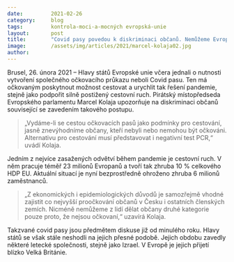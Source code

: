 ```yaml
---
date:         2021-02-26
category:     blog
tags:         kontrola-moci-a-mocných evropská-unie
layout:       post
title:        "Covid pasy povedou k diskriminaci občanů. Nemůžeme Evropany třídit do dvou kategorií, říká Kolaja"
image:        /assets/img/articles/2021/marcel-kolaja02.jpg
author:       
---
```




Brusel, 26. února 2021 – Hlavy států Evropské unie včera jednali o nutnosti vytvoření společného očkovacího průkazu neboli Covid pasu. Ten má očkovaným poskytnout možnost cestovat a urychlit tak řešení pandemie, stejně jako podpořit silně postižený cestovní ruch. Pirátský místopředseda Evropského parlamentu Marcel Kolaja upozorňuje na diskriminaci občanů související se zavedením takového postupu.

> „Vydáme-li se cestou očkovacích pasů jako podmínky pro cestování, jasně znevýhodníme občany, kteří nebyli nebo nemohou být očkováni. Alternativu pro cestování musí představovat i negativní test PCR,“ uvádí Kolaja.

Jedním z nejvíce zasažených odvětví během pandemie je cestovní ruch. V něm pracuje téměř 23 milionů Evropanů a tvoří tak zhruba 10 % celkového HDP EU. Aktuální situací je nyní bezprostředně ohroženo zhruba 6 milionů zaměstnanců.

> „Z ekonomických i epidemiologických důvodů je samozřejmě vhodné zajistit co nejvyšší proočkování občanů v Česku i ostatních členských zemích. Nicméně nemůžeme z lidí dělat občany druhé kategorie pouze proto, že nejsou očkovaní,“ uzavírá Kolaja.

Takzvané covid pasy jsou předmětem diskuse již od minulého roku. Hlavy států se však stále neshodli na jejich přesné podobě. Jejich obdobu zavedly některé letecké společnosti, stejně jako Izrael. V Evropě je jejich přijetí blízko Velká Británie.
